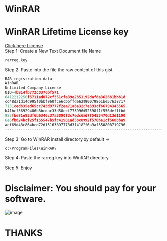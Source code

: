 # WinRAR
# WinRAR Lifetime License key <br>
[Click here License](https://github.com/Kamrulofficial/WinRAR/blob/main/rarreg.key) <br>
Step 1: Create a New Text Document file Name 
```python 
rarreg.key 
```

Step 2: Paste into the file the raw content of this gist <br>
```python 
RAR registration data
WinRAR
Unlimited Company License
UID=4b914fb772c8376bf571
6412212250f5711ad072cf351cfa39e2851192daf8a362681bbb1d
cd48da1d14d995f0bbf960fce6cb5ffde62890079861be57638717
7131ced835ed65cc743d9777f2ea71a8e32c7e593cf66794343565
b41bcf56929486b8bcdac33d50ecf773996052598f1f556defffbd
982fbe71e93df6b6346c37a3890f3c7edc65d7f5455470d13d1190
6e6fb824bcf25f155547b5fc41901ad58c0992f570be1cf5608ba9
aef69d48c864bcd72d15163897773d314187f6a9af350808719796
----------------------------------------------------------------------------------------------------------
```
Step 3: Go to WinRAR install directory by default => 
```python 
c:\ProgramFiles\WinRAR\ 
```
Step 4: Paste the rarreg.key into WinRAR directory <br>
<br>
Step 5: Enjoy <br>

# Disclaimer: You should pay for your software.
![image](https://user-images.githubusercontent.com/44496738/125117955-ca053f80-e110-11eb-8850-c3d3ac879716.png)


# THANKS
